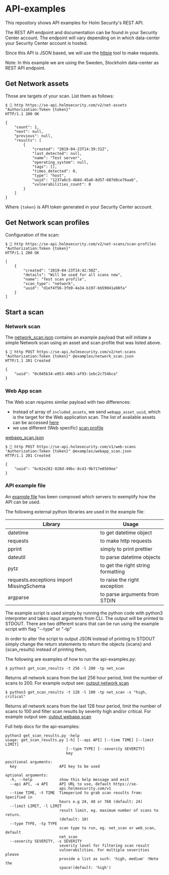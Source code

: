 # API-examples
This repository shows API examples for Holm Security's REST API.

The REST API endpoint and documentation can be found in your Security Center account.
The endpoint will vary depending on in which data-center your Security Center account is hosted.

Since this API is JSON based, we will use the [httpie](https://httpie.org/) tool to make requests.

Note: In this example we are using the Sweden, Stockholm data-center as REST API endpoint.


## Get Network assets
Those are targets of your scan. List them as follows:
```
$  http https://se-api.holmsecurity.com/v2/net-assets "Authorization:Token {token}"
HTTP/1.1 200 OK

{
    "count": 1,
    "next": null,
    "previous": null,
    "results": [
        {
            "created": "2019-04-23T14:39:31Z",
            "last_detected": null,
            "name": "Test server",
            "operating_system": null,
            "tags": [],
            "times_detected": 0,
            "type": "host",
            "uuid": "1237a6c5-4b8d-45a8-8d57-687d8ce76aab",
            "vulnerabilities_count": 0
        }
    ]
}
```

Where `{token}` is API token generated in your Security Center account.

## Get Network scan profiles
Configuration of the scan:
```
$  http https://se-api.holmsecurity.com/v2/net-scans/scan-profiles "Authorization:Token {token}"
HTTP/1.1 200 OK

[
    {
        "created": "2019-04-23T14:42:50Z",
        "details": "Will be used for all scans now",
        "name": "Test scan profile",
        "scan_type": "network",
        "uuid": "d1ef4f56-3fb9-4a34-b197-bb59041a98fa"
    }
]

```

## Start a scan
### Network scan
The [network_scan.json](examples/network_scan.json) contains an example payload that will initiate a simple Network scan using an asset and scan profile that was listed above.

```
$  http POST https://se-api.holmsecurity.com/v2/net-scans "Authorization:Token {token}" @examples/network_scan.json
HTTP/1.1 201 Created

{
    "uuid": "0c045b34-e053-4063-af93-1ebc2c754bca"
}
```

### Web App scan
The Web scan requires similar payload with two differences:
- Instead of array of `included_assets`, we send `webapp_asset_uuid`, which is the target for the Web application scan. The list of available assets can be accessed [here](https://se-api.holmsecurity.com/docs/#operation/web-scans_assets_list)
- we use different (Web specific) [scan profile](https://se-api.holmsecurity.com/docs/#operation/web-scans_scan-profiles_list)

[webapp_scan.json](examples/webapp_scan.json)
```
$  http POST https://se-api.holmsecurity.com/v1/web-scans "Authorization:Token {token}" @examples/webapp_scan.json
HTTP/1.1 201 Created

{
    "uuid": "bc62e282-828d-49bc-8c43-9b717e85b9ee"
}
```

### API example file

An [example file](https://github.com/holmsecurity/api-examples/blob/master/get_scan_results.py) has been composed which servers to exemplify how the API can be used.

The following external python libraries are used in the example file:

| Library  | Usage |
| ------------- | ------------- |
| datetime  | to get datetime object |
| requests | to make http requests    |
| pprint | simply to print prettier  |
| dateutil | to parse datetime objects |
| pytz | to get the right string formatting |
| requests.exceptions import MissingSchema | to raise the right exception |
| argparse | to parse arguments from STDIN |



 The example script is used simply by running the python code with python3 interpreter and takes input arguments from CLI.
 The output will be printed to STDOUT. There are two different scans that can be run using the example script with flag "--type" or "-tp"

In order to alter the script to output JSON instead of printing to STDOUT simply change the return statements to return the objects {scans} and {scan_results) instead of printing them,

The following are examples of how to run the api-examples.py:

 
 `$ python3 get_scan_results -t 256 -l 200 -tp net_scan`
 
 Returns all network scans from the last 256 hour period, limit the number of scans to 200.
 For example output see:
 [output network scan](https://github.com/holmsecurity/api-examples/blob/master/examples/network_scan_results.json)
 
  `$ python3 get_scan_results -t 128 -l 100 -tp net_scan -s "high, critical"`
  
Returns all network scans from the last 128 hour period, limit the number of scans to 100 and filter scan results by severity high and/or critical.
For example output see:
[output webapp scan](https://github.com/holmsecurity/api-examples/blob/master/examples/webapp_scan_results.json)

Full help docs for the api-examples:

```
python3 get_scan_results.py -help                                                    
usage: get_scan_results.py [-h] [--api API] [--time TIME] [--limit LIMIT]
                           [--type TYPE] [--severity SEVERITY]
                           key

positional arguments:
  key                   API key to be used

optional arguments:
  -h, --help            show this help message and exit
  --api API, -a API     API URL to use, default https://se-
                        api.holmsecurity.com/v1
  --time TIME, -t TIME  Timeperiod to grab scan results from: Specified in
                        hours e.g 24, 48 or 768 (default: 24)
  --limit LIMIT, -l LIMIT
                        result limit, eg. maximum number of scans to return.
                        (default: 10)
  --type TYPE, -tp TYPE
                        scan type to run, eg. net_scan or web_scan, default
                        net_scan
  --severity SEVERITY, -s SEVERITY
                        severity level for filtering scan result
                        vulnerabilities. For multiple severities please
                        provide a list as such: 'high, medium' !Note the
                        space!(default: 'high')


```






